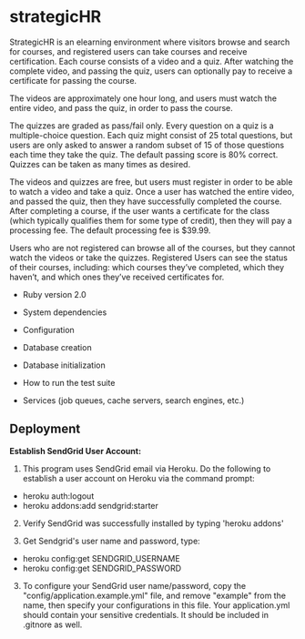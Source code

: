 strategicHR
===========
StrategicHR is an elearning environment where visitors browse and search for courses, and registered users can take courses and receive certification. Each course consists of a video and a quiz.  After watching the complete video, and passing the quiz, users can optionally pay to receive a certificate for passing the course.  

The videos are approximately one hour long, and users must watch the entire video, and pass the quiz, in order to pass the course.

The quizzes are graded as pass/fail only.  Every question on a quiz is a multiple-choice question.  Each quiz might consist of 25 total questions, but users are only asked to answer a random subset of 15 of those questions each time they take the quiz.  The default passing score is 80% correct. Quizzes can be taken as many times as desired.

The videos and quizzes are free, but users must register in order to be able to watch a video and take a quiz.  Once a user has watched the entire video, and passed the quiz, then they have successfully completed the course.  After completing a course, if the user wants a certificate for the class (which typically qualifies them for some type of credit), then they will pay a processing fee.  The default processing fee is $39.99.

Users who are not registered can browse all of the courses, but they cannot watch the videos or take the quizzes.   Registered Users can see the status of their courses, including:  which courses they’ve completed, which they haven’t, and which ones they’ve received certificates for.


* Ruby version 2.0

* System dependencies

* Configuration

* Database creation

* Database initialization

* How to run the test suite

* Services (job queues, cache servers, search engines, etc.)

Deployment
-----

<b>Establish SendGrid User Account:</b>

1. This program uses SendGrid email via Heroku. Do the following to establish a user account on Heroku via the command prompt:
  - heroku auth:logout
  - heroku addons:add sendgrid:starter

2. Verify SendGrid was successfully installed by typing 'heroku addons'

3. Get Sendgrid's user name and password, type:
  - heroku config:get SENDGRID_USERNAME
  - heroku config:get SENDGRID_PASSWORD

3. To configure your SendGrid user name/password, copy the "config/application.example.yml" file, and remove "example" from the name, then specify your configurations in this file. Your application.yml should contain your sensitive credentials. It should be included in .gitnore as well.







